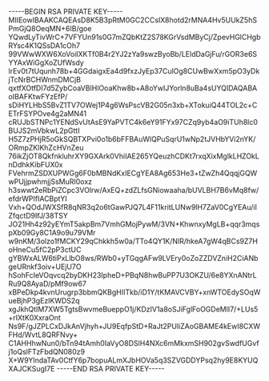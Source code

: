 -----BEGIN RSA PRIVATE KEY-----
MIIEowIBAAKCAQEAsD8K5B3pRtM0GC2CCsIX8hotd2rMNA4Hv5UUkZ5hSPmGjQ8OeqMN+6IB/goe
YQwdLyTivWrC+7VFYUn91s0G7mZQbKtZ2S78KGrVsdMByCj/ZpevHGlCHgbRYsc4K1QSsDA1cOh7
99VWwWXW6XoVoiIXKTf0B4r2YJ2zYa9swzByoBb/LEldDaGjFu/rGOR3e6SYYAxWiGgXoZUfWsdy
lrEv0t7tUqunh78b+4GGdaigxEa4d9fxzJyEp37CulOg8CUwBwXxm5pO3yDkjTcNrBCHWnmDMCjB
qxtfXOtfDI7d5ZybCoaVBIHlOoaKhw8b+A8oYwIJYorln8uBa4sUYQIDAQABAoIBAFKtwFYzEfP/
sDiHYLHbS5BvZ1TV7OWej1P4g6WsPscVB2G05n3xb+XTokuiQ44TOL2c+CETrFSYPOve4g2aMN41
cRUJbSTNPc1YENdSvUtAsE9YaPVTC4k6eY91FYx97CZq9yb4aO9iTUh8lc0BUJS2mVbkwL2pGttI
H5Z7zPHjR5oGkSQBTXPvi0o1b6bFFBAuWlQPuSqrU1wNp2tJVHbYVi2nYK/ORmpZKlKhZcHVnZeu
76ikZjOT8QkfnkluhrXY9GXArk0VhiIAE265YQeuzhCDKt7rxqXixMglkLHZOkLnDdhkKibFUX0x
FVehrmZSDXUPWGg6F0bMBNdKxIECgYEA8Ag653He3+tZwZh4QqqjGQWwPUjjpwhmjjSsMuRI0oxz
h3swwt2eRbPiZCpc3VOlrw/AxEQ+zdZLfsGNiowaaha/bUVLBH7B6vMq8fw/efdrWPIfIACBptYI
Vxh+QOdJWXSfR8qNR3q2o6tGawPJQ7L4F11kritLUNw9lH7ZaV0CgYEAu/iIZfqctD9IfJ/38TSY
JO21Hh4z92yEYmT5akpBm7VmhGMojPywM/3VN+KhwnxyMgLB+qqr3mqspXb09Gy8C1A9o9u79VMr
w9nKM/3olzo1fMCKY29qChkkh5w0a/TTo4QY1K/NlR/hkeA7gW4qBCs9Z7HoHneCu5fC2pP3ctUC
gYBWxALW6tiPxLlbO8ws/RWb0+yTGqgAFw9LVEry0oZoZZDVZniH2CiANbgeURnkf3oiv+UEjU7O
hSohFcIeVOqvcq2byDKH23IpheD+PBqN8hwBuPP7U3OKZU/6e8YXnANtrLRu9Q8AyaD/pMf9ow67
xBPeDkp4kvnUrugrp3bbmQKBgHIITkb/iD1Y/tKMAVCVBY+xnWTOEdySOqWueBjhP3gEzlKWDS2q
xgJkhQtIM7XW5TgtsBwvmeBueppO1j/KDzIV1a8oSJiFglFoOGDeMlI7/+LUs5+rIXtK0XxraOnt
Ns9F/gJZPLCxDJkAnVjhyh+JU9EqfpStD+RaJt2PUliZAoGBAME4kEwI8CXWFHd/WvtL8QRFNvy+
C1AHHhwNun0/bTn94tAmh0IaVyO8DSlH4NXc6mMkxmSH902gvSwdfUGvfj1oQslFTzFbdQN080z9
X+W9YIndaTAv0CtfY6p7bopuALmXJbHOVa5q3SZVGDDYPsq2hy9E8KYUQXAJCKSugI7E
-----END RSA PRIVATE KEY-----
